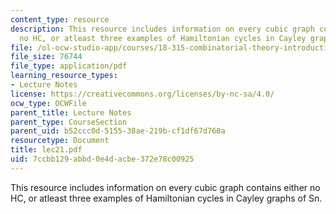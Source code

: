 ```yaml
---
content_type: resource
description: This resource includes information on every cubic graph contains either
  no HC, or atleast three examples of Hamiltonian cycles in Cayley graphs of Sn.
file: /ol-ocw-studio-app/courses/18-315-combinatorial-theory-introduction-to-graph-theory-extremal-and-enumerative-combinatorics-spring-2005/7ccbb129abbd0e4dacbe372e78c00925_lec21.pdf
file_size: 76744
file_type: application/pdf
learning_resource_types:
- Lecture Notes
license: https://creativecommons.org/licenses/by-nc-sa/4.0/
ocw_type: OCWFile
parent_title: Lecture Notes
parent_type: CourseSection
parent_uid: b52ccc0d-5155-38ae-219b-cf1df67d760a
resourcetype: Document
title: lec21.pdf
uid: 7ccbb129-abbd-0e4d-acbe-372e78c00925
---
```

This resource includes information on every cubic graph contains either no HC, or atleast three examples of Hamiltonian cycles in Cayley graphs of Sn.
